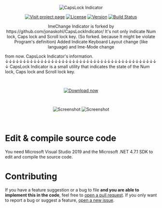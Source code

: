 <p align="center">
  <img src="https://cli.jonaskohl.de/capslock-indicator-logo.png" alt="CapsLock Indicator" />
</p>

<p align="center">
  <a href="https://cli.jonaskohl.de/"><img src="https://static.jonaskohl.de/q50c4wp6/cli-project-page_vlecvcbtz80tqvtt.svg?2" alt="Visit project page"></a>
  <a href="https://opensource.org/licenses/Apache-2.0"><img src="https://img.shields.io/badge/License-Apache%202.0-red.svg?style=for-the-badge&color=344db4" alt="License"></a>
  <a href="https://cli.jonaskohl.de/!/download#latest"><img src="https://cli.jonaskohl.de/version.php?shield=true&amp;_=4" alt="Version"></a>
  <a href="https://jonaskohl.visualstudio.com/CapsLock%20Indicator/_build"><img src="https://img.shields.io/azure-devops/build/jonaskohl/1273c946-d005-437a-9acc-335d65c8e86b/1?color=344db4&style=for-the-badge" alt="Build Status"></a>
</p>

<p align="center">
  ImeChange Indicator is forked by https://github.com/jonaskohl/CapsLockIndicator/
  It's not only indicate Num lock, Caps lock and Scroll lock key. (So forked.
 because It might be violate Program's definition)
  Added Indicate Keyboard Layout change (like language) and Ime-Mode change

  from now. CapsLock Indicator's information.
  ↓↓↓↓↓↓↓↓↓↓↓↓↓↓↓↓↓↓↓↓↓↓↓↓↓↓↓↓↓↓↓↓↓↓↓↓↓↓↓↓↓↓↓↓
  CapsLock Indicator is a small utility that indicates the state of the Num lock, Caps lock and Scroll lock key.
</p>

<p align="center"><br /></p>

<p align="center">
  <a href="https://cli.jonaskohl.de/!/download">
    <img src="https://img.shields.io/static/v1.svg?label=&message=Download%20now&color=%23344db4&style=for-the-badge" alt="Download now" />
  </a>
</p>

<p align="center"><br /></p>

<p align="center">
  <img alt="Screenshot" src="https://user-images.githubusercontent.com/23175424/163570726-7eea1239-8b2e-40cd-a226-458be1e821c4.png#gh-dark-mode-only" />
  <img alt="Screenshot" src="https://user-images.githubusercontent.com/23175424/163570706-1d946847-fdfb-47e8-b16b-200f954f5a43.png#gh-light-mode-only" />
</p>
  
<p align="center"><br /></p>

# Edit & compile source code
You need Microsoft Visual Studio 2019 and the Microsoft .NET 4.7.1 SDK to edit and compile the source code.

# Contributing
If you have a feature suggestion or a bug to file **and you are able to implement this in the code**, feel free to [open a pull request](https://github.com/jonaskohl/CapsLockIndicator/pulls). If you only want to report a bug or suggest a feature, [open a new issue](https://github.com/jonaskohl/CapsLockIndicator/issues/new).
